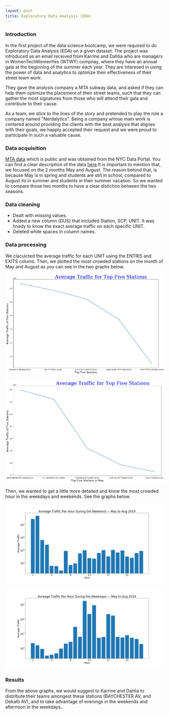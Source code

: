 ```yaml
---
layout: post
title: Exploratory Data Analysis (EDA)
---
```



### Introduction 

In the first project of the data science bootcamp, we were required to do Exploratory Data Analysis (EDA) on a given dataset. The project was introduced as an email received from Karrine and Dahlia who are managers in WomenTechWomenYes (WTWY) compnay, where they have an annual gala at the beginning of the summer each year. They are interesed in using the power of data and analytics to optimize their effectiveness of their street team work. 

They gave the analysis company a MTA subway data, and asked if they can help them optimize the placement of their street teams, such that they can gather the most signatures from those who will attend their gala and contribute to their cause.

As a team, we stick to the lines of the story and pretended to play the role a company named "Nerdalytics". Being a company whose main work is centered around providing the clients with the best analysis that alignes with their goals, we happly accepted their request and we were proud to participate in such a valuable cause.

### Data acquisition

[MTA data](http://web.mta.info/developers/turnstile.html) which is public and was obtained from the NYC Data Portal. You can find a clear description of the data [here](http://web.mta.info/developers/resources/nyct/turnstile/ts_Field_Description.txt).It is important to mention that, we focused on the 2 months May and August. The reason behind that, is because May is in spring and students are still in school, compared to August its in summer and students in their summer vacation. So we wanted to compare those two months to have a clear distiction between the two seasons. 

### Data cleaning

* Dealt with missing values.
* Added a new column (DUS) that included Station, SCP, UNIT. It was hnady to know the exact average traffic on each specific UNIT.
* Deleted white spaces in column names.

### Data processing

We claculcted the average traffic for each UNIT using the ENTRIS and EXITS colums. Then, we plotted the most crowded stations on the month of May and August as you can see in the two graphs below. 

![](images/AvgTopFiveStation.png)

![](images/MayTopAvgStations.png)

Then, we wanted to get a little more detailed and know the most crowded hour in the weekdays and weekends. See the graphs below. 

![](images/Average_Traffic_weekends.png)

![](images/Average_Traffic_wekdays.png)

### Results 

From the above graphs, we would suggest to Karrine and Dahlia to distribute their teams amongest these stations (BAYCHESTER AV, and Dekalb AV), and to take advantage of evenings in the weekends and afternoon in the weekdays..

